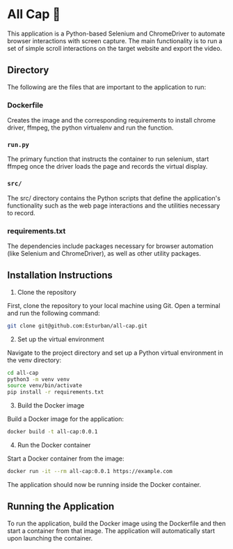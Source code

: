 # All Cap 🔫
This application is a Python-based Selenium and ChromeDriver to automate browser interactions with screen capture. The main functionality is to run a set of simple scroll interactions on the target website and export the video.

## Directory 

The following are the files that are important to the application to run:

### Dockerfile

Creates the image and the corresponding requirements to install chrome driver, ffmpeg, the python virtualenv and run the function.

###  `run.py`
The primary function that instructs the container to run selenium, start ffmpeg once the driver loads the page and records the virtual display.

### `src/`
The src/ directory contains the Python scripts that define the application's functionality such as the web page interactions and the utilities necessary to record.  

### requirements.txt
The dependencies include packages necessary for browser automation (like Selenium and ChromeDriver), as well as other utility packages.

## Installation Instructions

1. Clone the repository

First, clone the repository to your local machine using Git. Open a terminal and run the following command:
```bash
git clone git@github.com:Esturban/all-cap.git

```

2. Set up the virtual environment

Navigate to the project directory and set up a Python virtual environment in the venv directory:

```bash
cd all-cap
python3 -m venv venv
source venv/bin/activate
pip install -r requirements.txt

```
3. Build the Docker image

Build a Docker image for the application:

```bash
docker build -t all-cap:0.0.1
```

4. Run the Docker container

Start a Docker container from the image:

```bash
docker run -it --rm all-cap:0.0.1 https://example.com
```


The application should now be running inside the Docker container.

## Running the Application  

To run the application, build the Docker image using the Dockerfile and then start a container from that image. The application will automatically start upon launching the container.
